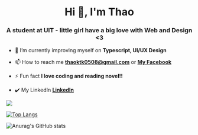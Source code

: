 <h1 align="center">Hi 👋, I'm Thao</h1>
<h3 align="center">A student at UIT - little girl have a big love with Web and Design <3</h3>

- 🌱 I’m currently improving myself on **Typescript, UI/UX Design**

- 📫 How to reach me **thaoktk0508@gmail.com**  or **[My Facebook](https://www.facebook.com/thaoktk0508)**

- ⚡ Fun fact **I love coding and reading novel!!**

- ✔️ My LinkedIn **[LinkedIn](https://www.linkedin.com/in/thu-thảo-trần-141896226/)**

 ![](https://komarev.com/ghpvc/?username=thaoktk&color=ff69b4)
 

[![Top Langs](https://github-readme-stats.vercel.app/api/top-langs/?username=thaoktk&layout=dracula)](https://github.com/anuraghazra/github-readme-stats)

![Anurag's GitHub stats](https://github-readme-stats.vercel.app/api?username=thaoktk&show_icons=true&theme=dracula)





